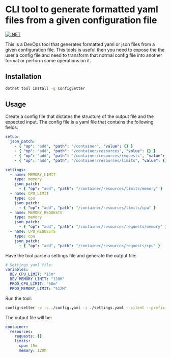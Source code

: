 # CLI tool to generate formatted yaml files from a given configuration file

[![.NET](https://github.com/carneirofc/ConfigSetter/actions/workflows/dotnet.yml/badge.svg)](https://github.com/carneirofc/ConfigSetter/actions/workflows/dotnet.yml)

This is a DevOps tool that generates formatted yaml or json files from a given configuration file.
This tools is useful then you need to expose the the user a config file and need to transform that normal config file into another format or perform some operations on it.

## Installation

```bash
dotnet tool install -g ConfigSetter
```

## Usage

Create a config file that dictates the structure of the output file and the expected input. The config file is a yaml file that contains the following fields:
```yaml
setup:
  json_patch:
    - { "op": "add", "path": "/container", "value": {} }
    - { "op": "add", "path": "/container/resources", "value": {} }
    - { "op": "add", "path": "/container/resources/requests", "value": {} }
    - { "op": "add", "path": "/container/resources/limits", "value": {} }

settings:
  - name: MEMORY_LIMIT
    type: memory
    json_patch:
      - { "op": "add", "path": "/container/resources/limits/memory" }
  - name: CPU_LIMIT
    type: cpu
    json_patch:
      - { "op": "add", "path": "/container/resources/limits/cpu" }
  - name: MEMORY_REQUESTS
    type: memory
    json_patch:
      - { "op": "add", "path": "/container/resources/requests/memory" }
  - name: CPU_REQUESTS
    type: cpu
    json_patch:
      - { "op": "add", "path": "/container/resources/requests/cpu" }
```

Have the tool parse a settings file and generate the output file:

```yaml
# Settings yaml file:
variables:
  DEV_CPU_LIMIT: "15m"
  DEV_MEMORY_LIMIT: "128M"
  PROD_CPU_LIMIT: "50m"
  PROD_MEMORY_LIMIT: "512M"
```

Run the tool:
```bash
config-setter -v -c ./config.yaml -i ./settings.yaml --silent --prefix DEV
```

The output file will be:
```yaml
container:
  resources:
    requests: {}
    limits:
      cpu: 15m
      memory: 128M
```
